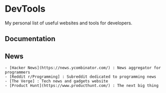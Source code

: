 # DevTools

My personal list of useful websites and tools for developers.

## Documentation


## News

    - [Hacker News](https://news.ycombinator.com/) : News aggregator for programmers
    - [Reddit r/Programming] : Subreddit dedicated to programming news
    - [The Verge] : Tech news and gadgets website
    - [Product Hunt](https://www.producthunt.com/) : The next big thing


